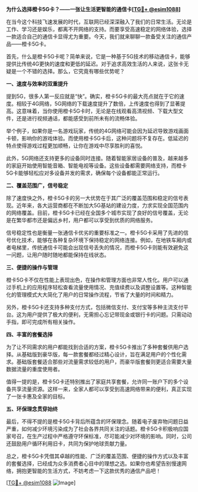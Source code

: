 **为什么选择橙卡5G卡？——一张让生活更智能的通信卡[[TG💪+ @esim1088](https://t.me/s/esim1088)]**

在当今这个科技飞速发展的时代，互联网已经深深融入了我们的日常生活。无论是工作、学习还是娱乐，都离不开网络的支持。而要享受高速稳定的网络体验，选择一款适合自己的通信卡显得尤为重要。今天，我们就来聊聊一款备受关注的通信产品——橙卡5G卡。

首先，什么是橙卡5G卡呢？简单来说，它是一种基于5G技术的移动通信卡，能够提供比传统4G更快的速度和更低的延迟。对于追求高效生活的人来说，这张卡无疑是一个不错的选择。那么，它究竟有哪些优势呢？

**一、速度与效率的双重提升**

提到5G，很多人第一反应就是“快”。确实，橙卡5G卡的最大亮点就在于它的速度。相较于4G网络，5G网络的下载速度提升了数倍，上传速度也得到了显著提高。这意味着，当你使用橙卡5G卡时，无论是在线观看高清视频、下载大型文件，还是进行视频通话，都能感受到前所未有的流畅体验。

举个例子，如果你是一名游戏玩家，传统的4G网络可能会因为延迟导致游戏画面卡顿，影响你的游戏体验。而使用橙卡5G卡后，这种问题将不复存在。低延迟的特点使得游戏过程更加顺畅，让你在游戏中尽享胜利的喜悦。

此外，5G网络还支持更多的设备同时连接。随着智能家居设备的普及，越来越多的家庭开始使用智能音箱、智能电视等设备。这些设备都需要网络支持，而橙卡5G卡能够轻松应对多设备并发的需求，确保每个设备都能正常运行。

**二、覆盖范围广，信号稳定**

除了速度快之外，橙卡5G卡的另一大优势在于其广泛的覆盖范围和稳定的信号表现。近年来，各大运营商都在不断加大5G基站的建设力度，力求实现全国范围内的网络覆盖。目前，橙卡5G卡已经在全国多个城市实现了良好的信号覆盖，无论是在繁华都市还是偏远乡村，用户都可以享受到优质的网络服务。

信号稳定性也是衡量一张通信卡优劣的重要标准之一。橙卡5G卡采用了先进的信号优化技术，能够在各种复杂环境下保持稳定的网络连接。例如，在地铁车厢内或者电梯里，传统通信卡可能会出现信号丢失的情况，而橙卡5G卡则能有效避免这一问题，让用户随时随地都能保持在线状态。

**三、便捷的操作与管理**

橙卡5G卡不仅在性能上表现出色，在操作和管理方面也非常人性化。用户可以通过手机上的应用程序轻松查看流量使用情况、充值续费以及调整设置等。这种智能化的管理模式大大简化了用户的日常操作流程，节省了大量的时间和精力。

另外，橙卡5G卡还支持多种支付方式，包括微信支付、支付宝等多种主流支付平台。这为用户提供了极大的便利，无需担心忘记带现金或银行卡的问题。只需动动手指，即可完成所有相关操作。

**四、丰富的套餐选择**

为了让不同需求的用户都能找到合适的方案，橙卡5G卡推出了多种套餐供用户选择。从基础版到豪华版，每一款套餐都经过精心设计，旨在满足用户的个性化需求。基础版套餐适合那些对流量需求较低的用户，而豪华版套餐则更适合需要大量数据流量的重度使用者。

值得一提的是，橙卡5G卡还特别推出了家庭共享套餐，允许同一账户下的多个设备共享流量资源。这样一来，全家人都可以享受到高速网络带来的便利，真正实现了一张卡惠及全家的目标。

**五、环保理念贯穿始终**

最后，不得不提的是橙卡5G卡背后所蕴含的环保理念。随着电子废弃物问题日益严重，如何减少环境污染成为了社会各界共同关注的话题。橙卡5G卡积极响应国家号召，在生产过程中严格遵守环保标准，尽可能减少对环境的影响。同时，公司还鼓励用户循环利用旧卡，共同为保护地球贡献力量。

总之，橙卡5G卡凭借其卓越的性能、广泛的覆盖范围、便捷的操作方式以及丰富的套餐选择，已经成为众多消费者心目中的理想之选。如果你也希望告别慢速网络，拥抱更智能的生活方式，不妨考虑一下这款优秀的通信产品吧！

[[TG💪+ @esim1088](https://t.me/s/esim1088) ![Image](https://i.postimg.cc/4NQfJmqS/Snipaste-2025-05-13-00-14-12.png)]
